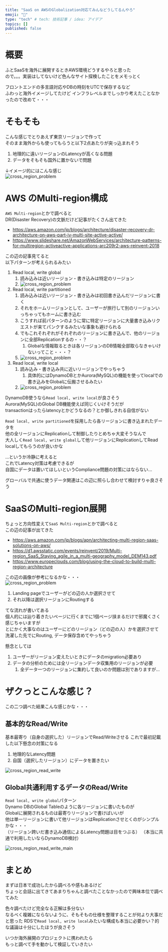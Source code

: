 ```yaml
---
title: "SaaS on AWSのGlobalization対応てみんなどうしてるんやろ"  
emoji: "🌊"  
type: "tech" # tech: 技術記事 / idea: アイデア  
topics: []  
published: false  
---
```


# 概要

ふとSaaSを海外に展開するときAWS環境どうするやろと思った  
ので。。。実装はしてないけど色んなサイト探検したことをメモっとく

フロントエンドの多言語対応やDBの時刻をUTCで保存するなど  
ふわっと海外イメージしてたけど
インフラレベルまでしっかり考えたことなかったので改めて・・・

# そもそも

こんな感じでとりあえず東京リージョンで作って  
そのまま海外からも使ってもらうと以下2点あたりが突っ込まれそう

1. 地理的に遠いリージョンのLatencyが高くなる問題
2. データをそもそも国外に置かないで問題

↓イメージ的にはこんな感じ  
![cross_region_problem](/images/aws_globalization/cross_region_problem.png)

# AWS のMulti-region構成

`AWS Multi-region`とかで調べると  
DR(Disaster Recovery)の文脈だけど記事がたくさん出てきた  

- https://aws.amazon.com/jp/blogs/architecture/disaster-recovery-dr-architecture-on-aws-part-iv-multi-site-active-active/
- https://www.slideshare.net/AmazonWebServices/architecture-patterns-for-multiregion-activeactive-applications-arc209r2-aws-reinvent-2018

この辺の記事見てると  
以下パターンが考えられるみたい

1. Read local, write global
   1. 読み込みは近いリージョン・書き込みは特定のリージョン
   1. ![cross_region_problem](/images/aws_globalization/read_local_write_global.png)
1. Read local, write partitioned
   1. 読み込みは近いリージョン・書き込みは初回書き込んだリージョンに書く
   2. それをホームリージョンとして、ユーザーが旅行して別のリージョンいっちゃってもホームに書き込む
   3. こうすれば前パターンのように常に特定リージョンに大量書き込みリクエストが来てパンクするみたいな事象も避けられる
   4. でもこれそれぞれがそれぞれのリージョンに書き込んで、他のリージョンに全部Replicationするの・・？
      1. Globalな情報取るときは各リージョンのDB情報全部取らなきゃいけないってこと・・・？
   5. ![cross_region_problem](/images/aws_globalization/read_local_write_partitioned.png)
1. Read local, write local
   1. 読み込み・書き込み共に近いリージョンでやっちゃう
      1. 具体的にはDynamoDBとかAurora(MySQL)の機能を使ってlocalでの書き込みをGlobalに伝搬させるみたい
   1. ![cross_region_problem](/images/aws_globalization/read_local_write_local.png)

DynamoDB使うなら`Read local, write local`が良さそう  
Aurora(MySQL)のGlobal DB機能使えば同じくいけそうだが  
transactionはったらlatencyとかどうなるの？とか御しきれる自信がない

`Read local, write partitioned`を採用したら各リージョンに書き込まれたデータを  
他の全リージョンにReplicationして制御したりとめちゃ大変そうなんで  
大人しく`Read local, write global`して他リージョンにReplicationしてRead localしてもらうのが良いかな

...というか冷静に考えると  
これでLatency対策は考慮できるが  
自国にデータは置いてほしいというCompliance問題の対策にはならない...

グローバルで共通に使うデータ関連はこの辺に照らし合わせて検討すりゃ良さそう

# SaaSのMulti-region展開

ちょっと方向性変えて`SaaS Multi-region`とかで調べると  
この辺の記事が出てきた  

- https://aws.amazon.com/jp/blogs/apn/architecting-multi-region-saas-solutions-on-aws/
- https://d1.awsstatic.com/events/reinvent/2019/Multi-region_SaaS_Staying_agile_in_a_multi-geography_model_DEM143.pdf
- https://www.europeclouds.com/blog/using-the-cloud-to-build-multi-region-architecture

この辺の画像が参考になるかな・・・    
![cross_region_problem](/images/aws_globalization/distributed_on_boarding.png)

1. Landing pageでユーザーがどの辺の人か選択させて  
2. それ以降は選択リージョンにRoutingする

てな流れが書いてある  
個人的には辿り着きたいページに行くまでに1個ページ挟まるだけで邪魔くさく感じちゃいますが  
とにかく大事なのはユーザーにどのリージョン（どの辺の人）かを選択させて  
洗濯した先でにRouting, データ保存含めてやっちゃう

懸念としては

1. ユーザーがリージョン変えたいときにデータのmigration必要あり  
2. データの分析のためには全リージョンデータ収集用のリージョンが必要
   1. 全データ一つのリージョンに集約して良いのか問題は別でありますが...

# ザクっとこんな感じ？

この二つ調べた結果こんな感じかな・・・

## 基本的なRead/Write

基本最寄り（自身の選択した）リージョンでRead/Writeさせる
これで最初記載した以下懸念の対策になる

1. 地理的なLatency問題
2. 自国（選択したリージョン）にデータを置きたい

![cross_region_read_write](/images/aws_globalization/cross_region_read_write.png)

## Global共通利用するデータのRead/Write

`Read local, write global`パターン  
Dynamo DBのGlobal Tableのように各リージョンに書いたものが  
Globalに展開されるものは最寄りリージョンで書けばいいが  
他は単一リージョンに書いて他リージョンはReplicationさせとくのがシンプルかな・・・  
（リージョン跨いだ書き込み通信によるLatency問題は目をつぶる）
（本当に共通で利用したいならDynamoDB検討）

![cross_region_read_write_main](/images/aws_globalization/cross_region_read_write_main.png)

# まとめ

まずは日本で成功したから調べろや感もあるけど  
ちょっと会話に出てきてあまりちゃんと調べたことなかったので興味本位で調べてみた

色々調べたけど完全なる正解は多分ない  
なるべく複雑にならないように、そもそもの仕様を整理することが何より大事だと思った
RDSで`Read local, write local`みたいな構成も本当に必要かい？的な議論は十分にしたほうが良さそう

いつか海外展開のプロジェクトに携われたら  
もっと調べて手を動かして検証していきたい